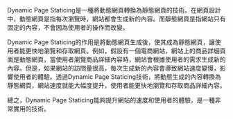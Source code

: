Dynamic Page Staticing是一種將動態網頁轉換為靜態網頁的技術。在網頁設計中，動態網頁是指每次瀏覽時，網站都會生成新的內容。而靜態網頁是指網站只有固定的內容，不會因為使用者的操作而改變。

Dynamic Page Staticing的作用是將動態網頁生成後，使其成為靜態網頁，讓使用者能更快地瀏覽和存取網頁。例如，假設有一個電商網站，網站上的商品詳細頁面是動態網頁，當使用者瀏覽商品詳細內容時，網站會根據使用者的需求生成新的內容。但是，如果網站的訪問量很高，每次生成新的內容會導致網站速度變慢，影響使用者的體驗。透過Dynamic Page Staticing技術，將動態生成的內容轉換為靜態網頁，網站速度就能大幅度提升，使用者能更快地瀏覽和存取商品詳細內容。

總之，Dynamic Page Staticing能夠提升網站的速度和使用者的體驗，是一種非常實用的技術。
